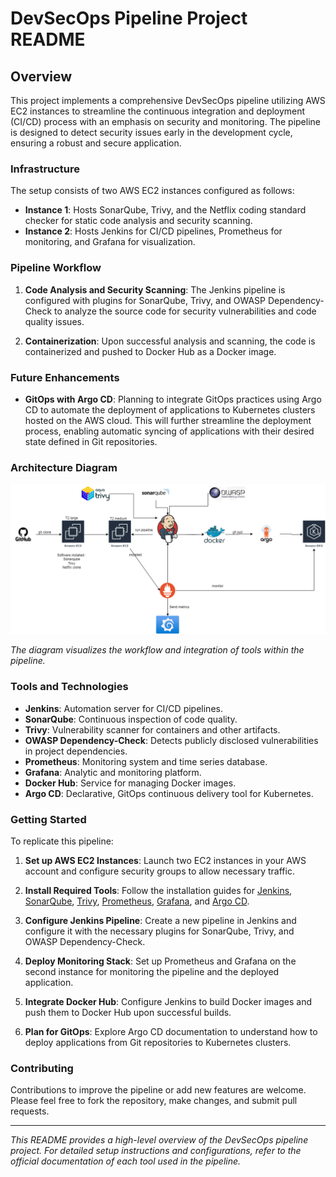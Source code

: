 # DevSecOps Pipeline Project README

## Overview

This project implements a comprehensive DevSecOps pipeline utilizing AWS EC2 instances to streamline the continuous integration and deployment (CI/CD) process with an emphasis on security and monitoring. The pipeline is designed to detect security issues early in the development cycle, ensuring a robust and secure application.

### Infrastructure

The setup consists of two AWS EC2 instances configured as follows:

- **Instance 1**: Hosts SonarQube, Trivy, and the Netflix coding standard checker for static code analysis and security scanning.
- **Instance 2**: Hosts Jenkins for CI/CD pipelines, Prometheus for monitoring, and Grafana for visualization.

### Pipeline Workflow

1. **Code Analysis and Security Scanning**: The Jenkins pipeline is configured with plugins for SonarQube, Trivy, and OWASP Dependency-Check to analyze the source code for security vulnerabilities and code quality issues.

2. **Containerization**: Upon successful analysis and scanning, the code is containerized and pushed to Docker Hub as a Docker image.

### Future Enhancements

- **GitOps with Argo CD**: Planning to integrate GitOps practices using Argo CD to automate the deployment of applications to Kubernetes clusters hosted on the AWS cloud. This will further streamline the deployment process, enabling automatic syncing of applications with their desired state defined in Git repositories.

### Architecture Diagram

![DevSecOps Pipeline Architecture](images/image.drawio.png)

*The diagram visualizes the workflow and integration of tools within the pipeline.*

### Tools and Technologies

- **Jenkins**: Automation server for CI/CD pipelines.
- **SonarQube**: Continuous inspection of code quality.
- **Trivy**: Vulnerability scanner for containers and other artifacts.
- **OWASP Dependency-Check**: Detects publicly disclosed vulnerabilities in project dependencies.
- **Prometheus**: Monitoring system and time series database.
- **Grafana**: Analytic and monitoring platform.
- **Docker Hub**: Service for managing Docker images.
- **Argo CD**: Declarative, GitOps continuous delivery tool for Kubernetes.

### Getting Started

To replicate this pipeline:

1. **Set up AWS EC2 Instances**: Launch two EC2 instances in your AWS account and configure security groups to allow necessary traffic.

2. **Install Required Tools**: Follow the installation guides for [Jenkins](https://www.jenkins.io/doc/book/installing/), [SonarQube](https://docs.sonarqube.org/latest/setup/install-server/), [Trivy](https://aquasecurity.github.io/trivy/v0.18.3/getting-started/installation/), [Prometheus](https://prometheus.io/docs/prometheus/latest/installation/), [Grafana](https://grafana.com/docs/grafana/latest/installation/), and [Argo CD](https://argo-cd.readthedocs.io/en/stable/getting_started/).

3. **Configure Jenkins Pipeline**: Create a new pipeline in Jenkins and configure it with the necessary plugins for SonarQube, Trivy, and OWASP Dependency-Check.

4. **Deploy Monitoring Stack**: Set up Prometheus and Grafana on the second instance for monitoring the pipeline and the deployed application.

5. **Integrate Docker Hub**: Configure Jenkins to build Docker images and push them to Docker Hub upon successful builds.

6. **Plan for GitOps**: Explore Argo CD documentation to understand how to deploy applications from Git repositories to Kubernetes clusters.

### Contributing

Contributions to improve the pipeline or add new features are welcome. Please feel free to fork the repository, make changes, and submit pull requests.

---

*This README provides a high-level overview of the DevSecOps pipeline project. For detailed setup instructions and configurations, refer to the official documentation of each tool used in the pipeline.*